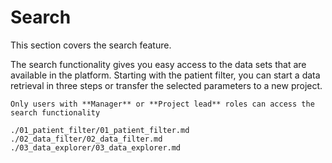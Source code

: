 # Search

This section covers the search feature.

The search functionality gives you easy access to the data sets that are available in the platform. Starting with the patient filter, you can start a data retrieval in three steps or transfer the selected parameters to a new project.

```{important}
Only users with **Manager** or **Project lead** roles can access the search functionality
```

```{toctree}
./01_patient_filter/01_patient_filter.md
./02_data_filter/02_data_filter.md
./03_data_explorer/03_data_explorer.md
```
